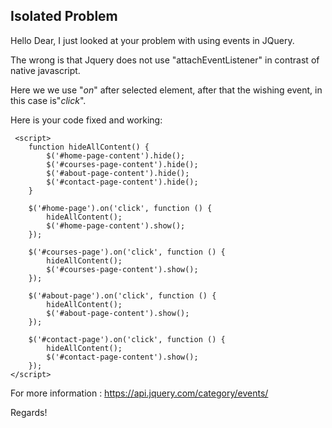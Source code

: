 Isolated Problem
----------------
Hello Dear,
I just looked at your problem with using events in JQuery.

The wrong is that Jquery does not use "attachEventListener" in contrast of native javascript.

Here we we use "*on*" after selected element, after that the wishing event, in this case  is"*click*".

Here is your code fixed and working:

     <script>
        function hideAllContent() {
            $('#home-page-content').hide();
            $('#courses-page-content').hide();
            $('#about-page-content').hide();
            $('#contact-page-content').hide();
        }

        $('#home-page').on('click', function () {
            hideAllContent();
            $('#home-page-content').show();
        });

        $('#courses-page').on('click', function () {
            hideAllContent();
            $('#courses-page-content').show();
        });

        $('#about-page').on('click', function () {
            hideAllContent();
            $('#about-page-content').show();
        });

        $('#contact-page').on('click', function () {
            hideAllContent();
            $('#contact-page-content').show();
        });
    </script>


For more information :  https://api.jquery.com/category/events/

Regards!